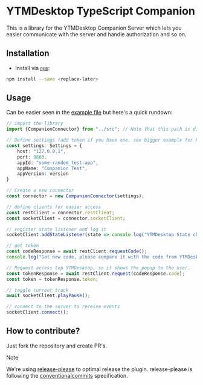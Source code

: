 # YTMDesktop TypeScript Companion

This is a library for the YTMDesktop Companion Server which lets you easier communicate with the server and handle
authorization and so on.

## Installation

- Install via [`npm`](https://www.npmjs.com/):

```bash
npm install --save <replace-later>
```

## Usage

Can be easier seen in the [example file](https://github.com/XeroxDev/ytmdesktop-ts-companion/blob/main/example/index.ts)
but here's a quick rundown:

```typescript
// import the library
import {CompanionConnector} from "../src"; // Note that this path is different for you

// Define settings (add token if you have one, see bigger example for how this could be done)
const settings: Settings = {
    host: "127.0.0.1",
    port: 9863,
    appId: "some-random_test-app",
    appName: "Companion Test",
    appVersion: version
}

// Create a new connector
const connector = new CompanionConnector(settings);

// define clients for easier access
const restClient = connector.restClient;
const socketClient = connector.socketClient;

// register state listener and log it
socketClient.addStateListener(state => console.log("YTMDesktop State changed: ", state));

// get token
const codeResponse = await restClient.requestCode();
console.log("Got new code, please compare it with the code from YTMDesktop: " + codeResponse.code);

// Request access top YTMDesktop, so it shows the popup to the user.
const tokenResponse = await restClient.request(codeResponse.code);
const token = tokenResponse.token;

// toggle current track
await socketClient.playPause();

// connect to the server to receive events
socketClient.connect();
```

## How to contribute?

Just fork the repository and create PR's.

> [!NOTE]
> We're using [release-please](https://github.com/googleapis/release-please) to optimal release the plugin.
> release-please is following the [conventionalcommits](https://www.conventionalcommits.org) specification.